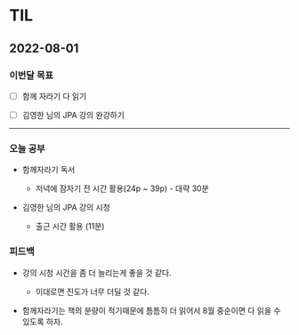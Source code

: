 # TIL

## 2022-08-01

### 이번달 목표

- [ ] 함께 자라기 다 읽기

- [ ] 김영한 님의 JPA 강의 완강하기

---

### 오늘 공부

- 함께자라기 독서

  - 저녁에 잠자기 전 시간 활용(24p ~ 39p) - 대략 30분

- 김영한 님의 JPA 강의 시청
  - 출근 시간 활용 (11분)

### 피드백

- 강의 시청 시간을 좀 더 늘리는게 좋을 것 같다.

  - 이대로면 진도가 너무 더딜 것 같다.

- 함께자라기는 책의 분량이 적기때문에 틈틈히 더 읽어서 8월 중순이면 다 읽을 수 있도록 하자.
